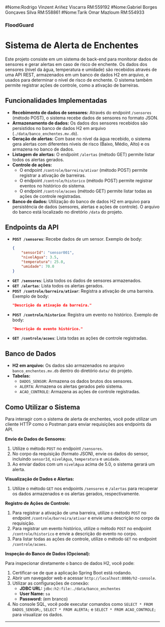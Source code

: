 #Nome:Rodrigo Vinzent Ariñez Viscarra RM:559192
#Nome:Gabriel Borges Gonçaves Silva RM:558861
#Nome:Tarik Omar Mazloum RM:554933

### FloodGuard
# Sistema de Alerta de Enchentes

Este projeto consiste em um sistema de back-end para monitorar dados de sensores e gerar alertas em caso de risco de enchente. Os dados dos sensores (nível da água, temperatura e umidade) são recebidos através de uma API REST, armazenados em um banco de dados H2 em arquivo, e usados para determinar o nível de risco de enchente. O sistema também permite registrar ações de controle, como a ativação de barreiras.

## Funcionalidades Implementadas

* **Recebimento de dados de sensores:** Através do endpoint `/sensores` (método POST), o sistema recebe dados de sensores no formato JSON.
* **Armazenamento de dados:** Os dados dos sensores recebidos são persistidos no banco de dados H2 em arquivo (`./data/banco_enchentes.mv.db`).
* **Geração de alertas:** Com base no nível da água recebido, o sistema gera alertas com diferentes níveis de risco (Baixo, Médio, Alto) e os armazena no banco de dados.
* **Listagem de alertas:** O endpoint `/alertas` (método GET) permite listar todos os alertas gerados.
* **Controle de ações:**
    * O endpoint `/controle/barreira/ativar` (método POST) permite registrar a ativação de barreiras.
    * O endpoint `/controle/historico` (método POST) permite registrar eventos no histórico do sistema.
    * O endpoint `/controle/acoes` (método GET) permite listar todas as ações de controle registradas.
* **Banco de dados:** Utilização do banco de dados H2 em arquivo para persistência de dados (sensores, alertas e ações de controle). O arquivo do banco está localizado no diretório `/data` do projeto.

## Endpoints da API

* **`POST /sensores`**: Recebe dados de um sensor. Exemplo de body:
    ```json
    {
        "sensorId": "sensor001",
        "nivelAgua": 3.5,
        "temperatura": 25.0,
        "umidade": 70.0
    }
    ```
* **`GET /sensores`**: Lista todos os dados de sensores armazenados.
* **`GET /alertas`**: Lista todos os alertas gerados.
* **`POST /controle/barreira/ativar`**: Registra a ativação de uma barreira. Exemplo de body:
    ```json
    "Descrição da ativação da barreira."
    ```
* **`POST /controle/historico`**: Registra um evento no histórico. Exemplo de body:
    ```json
    "Descrição do evento histórico."
    ```
* **`GET /controle/acoes`**: Lista todas as ações de controle registradas.

## Banco de Dados

* **H2 em arquivo:** Os dados são armazenados no arquivo `banco_enchentes.mv.db` dentro do diretório `data/` do projeto.
* **Tabelas:**
    * `DADOS_SENSOR`: Armazena os dados brutos dos sensores.
    * `ALERTA`: Armazena os alertas gerados pelo sistema.
    * `ACAO_CONTROLE`: Armazena as ações de controle registradas.
## Como Utilizar o Sistema

Para interagir com o sistema de alerta de enchentes, você pode utilizar um cliente HTTP como o Postman para enviar requisições aos endpoints da API.

**Envio de Dados de Sensores:**

1.  Utilize o método `POST` no endpoint `/sensores`.
2.  No corpo da requisição (formato JSON), envie os dados do sensor, incluindo `sensorId`, `nivelAgua`, `temperatura` e `umidade`.
3.  Ao enviar dados com um `nivelAgua` acima de 5.0, o sistema gerará um alerta.

**Visualização de Dados e Alertas:**

1.  Utilize o método `GET` nos endpoints `/sensores` e `/alertas` para recuperar os dados armazenados e os alertas gerados, respectivamente.

**Registro de Ações de Controle:**

1.  Para registrar a ativação de uma barreira, utilize o método `POST` no endpoint `/controle/barreira/ativar` e envie uma descrição no corpo da requisição.
2.  Para registrar um evento histórico, utilize o método `POST` no endpoint `/controle/historico` e envie a descrição do evento no corpo.
3.  Para listar todas as ações de controle, utilize o método `GET` no endpoint `/controle/acoes`.

**Inspeção do Banco de Dados (Opcional):**

Para inspecionar diretamente o banco de dados H2, você pode:

1.  Certificar-se de que a aplicação Spring Boot está rodando.
2.  Abrir um navegador web e acessar `http://localhost:8080/h2-console`.
3.  Utilizar as configurações de conexão:
    * **JDBC URL:** `jdbc:h2:file:./data/banco_enchentes`
    * **User Name:** `sa`
    * **Password:** (em branco)
4.  No console SQL, você pode executar comandos como `SELECT * FROM DADOS_SENSOR;`, `SELECT * FROM ALERTA;` e `SELECT * FROM ACAO_CONTROLE;` para visualizar os dados.

---
